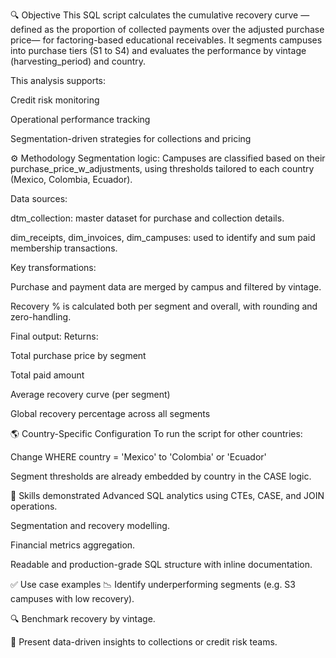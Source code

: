 🔍 Objective
This SQL script calculates the cumulative recovery curve —defined as the proportion of collected payments over the adjusted purchase price— for factoring-based educational receivables. It segments campuses into purchase tiers (S1 to S4) and evaluates the performance by vintage (harvesting_period) and country.

This analysis supports:

Credit risk monitoring

Operational performance tracking

Segmentation-driven strategies for collections and pricing

⚙️ Methodology
Segmentation logic:
Campuses are classified based on their purchase_price_w_adjustments, using thresholds tailored to each country (Mexico, Colombia, Ecuador).

Data sources:

dtm_collection: master dataset for purchase and collection details.

dim_receipts, dim_invoices, dim_campuses: used to identify and sum paid membership transactions.

Key transformations:

Purchase and payment data are merged by campus and filtered by vintage.

Recovery % is calculated both per segment and overall, with rounding and zero-handling.

Final output:
Returns:

Total purchase price by segment

Total paid amount

Average recovery curve (per segment)

Global recovery percentage across all segments

🌎 Country-Specific Configuration
To run the script for other countries:

Change WHERE country = 'Mexico' to 'Colombia' or 'Ecuador'

Segment thresholds are already embedded by country in the CASE logic.

🧠 Skills demonstrated
Advanced SQL analytics using CTEs, CASE, and JOIN operations.

Segmentation and recovery modelling.

Financial metrics aggregation.

Readable and production-grade SQL structure with inline documentation.

✅ Use case examples
📉 Identify underperforming segments (e.g. S3 campuses with low recovery).

🔍 Benchmark recovery by vintage.

💼 Present data-driven insights to collections or credit risk teams.
